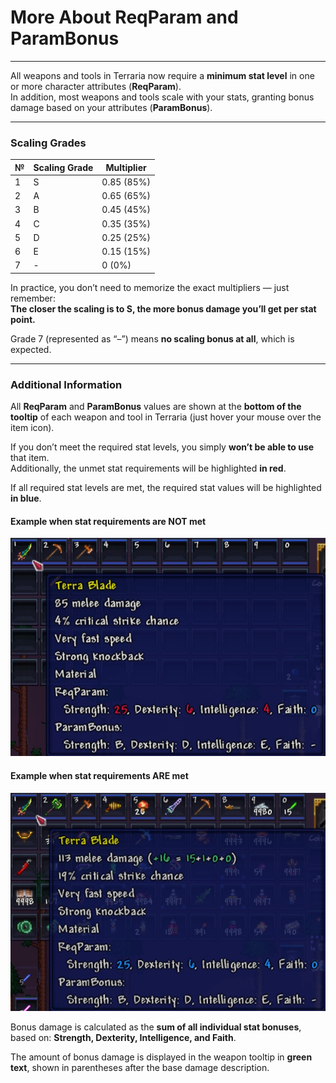# More About ReqParam and ParamBonus

---

All weapons and tools in Terraria now require a **minimum stat level** in one or more character attributes (**ReqParam**).  
In addition, most weapons and tools scale with your stats, granting bonus damage based on your attributes (**ParamBonus**).

---

### Scaling Grades

| №  | Scaling Grade    | Multiplier  |
|----|------------------|-------------|
| 1  | S                | 0.85 (85%)  |
| 2  | A                | 0.65 (65%)  | 
| 3  | B                | 0.45 (45%)  | 
| 4  | C                | 0.35 (35%)  | 
| 5  | D                | 0.25 (25%)  | 
| 6  | E                | 0.15 (15%)  | 
| 7  | -                | 0 (0%)      | 

In practice, you don’t need to memorize the exact multipliers — just remember:  
**The closer the scaling is to S, the more bonus damage you’ll get per stat point.**

Grade 7 (represented as “–”) means **no scaling bonus at all**, which is expected.

---

### Additional Information

All **ReqParam** and **ParamBonus** values are shown at the **bottom of the tooltip** of each weapon and tool in Terraria (just hover your mouse over the item icon).

If you don’t meet the required stat levels, you simply **won’t be able to use** that item.  
Additionally, the unmet stat requirements will be highlighted **in red**.

If all required stat levels are met, the required stat values will be highlighted **in blue**.

#### Example when stat requirements are NOT met

![](https://github.com/rzc0d3r/DarkSouls/blob/main/wiki/images/ReqParam_Error_EN.jpg)

#### Example when stat requirements ARE met

![](https://github.com/rzc0d3r/DarkSouls/blob/main/wiki/images/ReqParam_OK_EN.jpg)

Bonus damage is calculated as the **sum of all individual stat bonuses**, based on: **Strength, Dexterity, Intelligence, and Faith**.

The amount of bonus damage is displayed in the weapon tooltip in **green text**, shown in parentheses after the base damage description.
